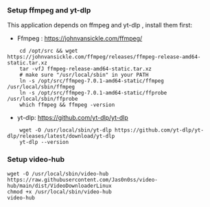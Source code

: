 ### Setup ffmpeg and yt-dlp

This application depends on ffmpeg and yt-dlp , install them first:

- Ffmpeg :  https://johnvansickle.com/ffmpeg/
```
    cd /opt/src && wget https://johnvansickle.com/ffmpeg/releases/ffmpeg-release-amd64-static.tar.xz
    tar -vfJ ffmpeg-release-amd64-static.tar.xz 
    # make sure "/usr/local/sbin" in your PATH
    ln -s /opt/src/ffmpeg-7.0.1-amd64-static/ffmpeg /usr/local/sbin/ffmpeg 
    ln -s /opt/src/ffmpeg-7.0.1-amd64-static/ffprobe /usr/local/sbin/ffprobe 
    which ffmpeg && ffmpeg -version
```

- yt-dlp: https://github.com/yt-dlp/yt-dlp
```
    wget -O /usr/local/sbin/yt-dlp https://github.com/yt-dlp/yt-dlp/releases/latest/download/yt-dlp
    yt-dlp --version
```
### Setup video-hub
```
wget -O /usr/local/sbin/video-hub https://raw.githubusercontent.com/Jas0n0ss/video-hub/main/dist/VideoDownloaderLinux
chmod +x /usr/local/sbin/video-hub
video-hub
```
